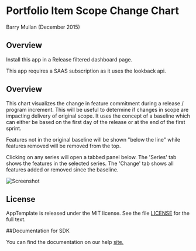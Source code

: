 Portfolio Item Scope Change Chart
=================================

Barry Mullan (December 2015) 

## Overview

Install this app in a Release filtered dashboard page. 

This app requires a SAAS subscription as it uses the lookback api.

## Overview

This chart visualizes the change in feature commitment during a release / program increment. This will be useful to determine if changes in scope are impacting delivery of original scope. It uses the concept of a baseline which can either be based on the first day of the release or at the end of the first sprint.

Features not in the original baseline will be shown "below the line" while features removed will be removed from the top. 

Clicking on any series will open a tabbed panel below. The 'Series' tab shows the features in the selected series. The 'Change' tab shows all features added or removed since the baseline.

![Screenshot](https://raw.githubusercontent.com/wrackzone/pi-scope-change-chart/master/screenshot.png)

## License

AppTemplate is released under the MIT license.  See the file [LICENSE](./LICENSE) for the full text.

##Documentation for SDK

You can find the documentation on our help [site.](https://help.rallydev.com/apps/2.0/doc/)
